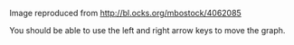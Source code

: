 Image reproduced from http://bl.ocks.org/mbostock/4062085

You should be able to use the left and right arrow keys to move the graph.